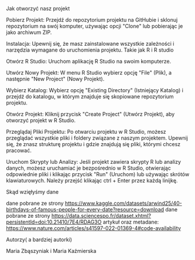 Jak otworzyć nasz projekt 

Pobierz Projekt: Przejdź do repozytorium projektu na GitHubie i sklonuj repozytorium na swój komputer, używając opcji "Clone" lub pobierając je jako archiwum ZIP.

Instalacja: Upewnij się, że masz zainstalowane wszystkie zależności i narzędzia wymagane do uruchomienia projektu. Takie jak R i R studio

Otwórz R Studio: Uruchom aplikację R Studio na swoim komputerze.

Utwórz Nowy Projekt: W menu R Studio wybierz opcję "File" (Plik), a następnie "New Project" (Nowy Projekt).

Wybierz Katalog: Wybierz opcję "Existing Directory" (Istniejący Katalog) i przejdź do katalogu, w którym znajduje się skopiowane repozytorium projektu.

Otwórz Projekt: Kliknij przycisk "Create Project" (Utwórz Projekt), aby otworzyć projekt w R Studio.

Przeglądaj Pliki Projektu: Po otwarciu projektu w R Studio, możesz przeglądać wszystkie pliki i foldery związane z naszym projektem. Upewnij się, że znasz strukturę projektu i gdzie znajdują się pliki, którymi chcesz pracować.

Uruchom Skrypty lub Analizy: Jeśli projekt zawiera skrypty R lub analizy danych, możesz uruchamiać je bezpośrednio w R Studio, otwierając odpowiednie pliki i klikając przycisk "Run" (Uruchom) lub używając skrótów klawiaturowych. Należy przejść klikając ctrl + Enter przez każdą linijkę. 


Skąd wzięłyśmy dane 

dane pobrane ze strony https://www.kaggle.com/datasets/arwind25/40-birthdays-of-famous-people-for-every-date?resource=download
dane pobrane ze strony https://data.sciencespo.fr/dataset.xhtml?persistentId=doi:10.21410/7E4/RDAG3O 
artykuł oraz metadane: https://www.nature.com/articles/s41597-022-01369-4#code-availability 


Autorzy( a bardziej autorki)

Maria Zbąszyniak i Maria Kaźmierska 
